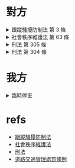 # 對方

<details>
<summary>跟蹤騷擾防制法 第 3 條</summary>

本法所稱跟蹤騷擾行為，指以人員、車輛、工具、設備、電子通訊、網際網路或其他方法，對特定人反覆或持續為違反其意願且與性或性別有關之下列行為之一，使之心生畏怖，足以影響其日常生活或社會活動：<br>
一、監視、觀察、跟蹤或知悉特定人行蹤。<br>
二、以盯梢、守候、尾隨或其他類似方式接近特定人之住所、居所、學校、工作場所、經常出入或活動之場所。<br>
三、對特定人為警告、威脅、嘲弄、辱罵、歧視、仇恨、貶抑或其他相類之言語或動作。<br>
四、以電話、傳真、電子通訊、網際網路或其他設備，對特定人進行干擾。<br>
五、對特定人要求約會、聯絡或為其他追求行為。<br>
六、對特定人寄送、留置、展示或播送文字、圖畫、聲音、影像或其他物品。<br>
七、向特定人告知或出示有害其名譽之訊息或物品。<br>
八、濫用特定人資料或未經其同意，訂購貨品或服務。<br>
對特定人之配偶、直系血親、同居親屬或與特定人社會生活關係密切之人，以前項之方法反覆或持續為違反其意願而與性或性別無關之各款行為之一，使之心生畏怖，足以影響其日常生活或社會活動，亦為本法所稱跟蹤騷擾行為。

### note

針對特定人： 行為對象是該女子。<br>
反覆行為： 敲門、試圖開門、靠近車窗等行為，可視為反覆行為。<br>
違反意願： 該女子顯然不願意與陌生男子接觸。<br>
使之心生畏怖： 陌生男子的行為可能讓該女子感到恐懼不安。

### refs

-   [跟騷法是什麼？構成要件有哪些？分享3大跟騷法判決成功案例！](https://www.wingverse.com/stalking/)

</details>


<details>
<summary>社會秩序維護法 第 63 條</summary>

1. 有左列各款行為之一者，處三日以下拘留或新臺幣三萬元以下罰鍰：

    一、無正當理由攜帶具有殺傷力之器械、化學製劑或其他危險物品者。<br>
    二、無正當理由鳴槍者。<br>
    三、無正當理由，攜帶用於開啟或破壞門、窗、鎖或其他安全設備之工具者。<br>
    四、放置、投擲或發射有殺傷力之物品而有危害他人身體或財物之虞者。<br>
    五、散佈謠言，足以影響公共之安寧者。<br>
    六、蒙面偽裝或以其他方法驚嚇他人有危害安全之虞者。<br>
    七、關於製造、運輸、販賣、貯存易燃、易爆或其他危險物品之營業，未經主管機關許可；或其營業設備及方法，違反法令規定者。<br>
    八、製造、運輸、販賣、攜帶或公然陳列經主管機關公告查禁之器械者。

2. 前項第七款、第八款，其情節重大或再次違反者，處或併處停止營業或勒令歇業。

### note

任意拉開他人車門行為，涉及社會秩序維護法第63條第1項第6款規定。

### refs

-   [警方：「任意拉開他人車門行為，涉及社會秩序維護法第63條第1項第6款規定，以其他方式驚嚇他人有危害安全之虞者，處3日以下拘留或新臺幣3萬元以下罰鍰。」](https://tw.news.yahoo.com/%E4%BD%A0%E6%98%AF%E8%AA%B0%E5%95%8A-%E9%99%8C%E7%94%9F%E7%94%B7%E7%AA%81%E9%96%8B%E8%BB%8A%E9%96%80-%E5%9A%87%E5%A3%9E%E7%A5%96%E5%AD%AB3%E4%BA%BA-113811914.html)

</details>


<details>
<summary>刑法 第 305 條</summary>

以加害生命、身體、自由、名譽、財產之事恐嚇他人，致生危害於安全者，處二年以下有期徒刑、拘役或九千元以下罰金。

### note

法院認為只要是能讓一般人感到害怕，就可能構成恐嚇罪。

### refs 

-   [不僅是言語，任何「足以讓人心生畏懼的行為」亦可構成恐嚇，法院認為只要是能讓一般人感到害怕，就可能構成恐嚇罪](https://zhelu.tw/post/menace)

</details>


<details>
<summary>刑法 第 304 條</summary>

1. 以強暴、脅迫使人行無義務之事或妨害人行使權利者，處三年以下有期徒刑、拘役或九千元以下罰金。
2. 前項之未遂犯罰之。

### note

-   對人
-   以強暴或脅迫手段而影響他人意志 (該女子顯然不願意與陌生男子接觸)
-   有使人進行無義務之事，或妨害人行使權利的結果 (陌生男子的行為使該女子感到有威脅性，導致她無法自由行動，等同於「使人進行無義務之事」（例如被迫停留在車內以避免發生衝突）。)

### refs

-   [警察如果未得人民同意就開車門、家門，即有可能觸犯強制罪。](https://www.facebook.com/permalink.php/?story_fbid=796834199117497&id=100063727733096&locale=zh_TW)
-   [強制罪的強暴跟脅迫是什麼意思？律師帶你看強制罪構成要件](https://followme.law/posts/criminal-coercion)

</details>

# 我方

<details>
<summary>臨時停車</summary>

### 臨時停車之定義
依據道路交通管理處罰條例第3條第10項臨時停車定義：車輛因上、下人、客、裝卸物品，其停止時間未滿3分鐘，保持立即行駛之狀態。

另依交通部109年11月23日交路字第1090014922號函釋，駕駛人係因上、下人、客及裝卸物品暫時離座，可隨時立即返回車輛行駛，且車輛停放道路未超過3分鐘，應可歸屬於臨時停車之範疇。故臨時停車應同時符合前述要件，始屬於臨時停車。

### refs

-   [臨時停車之定義？](https://pma.gov.taipei/News_Content.aspx?n=E860B620A78D1DAA&sms=87415A8B9CE81B16&s=708EE049FA261481)
-   [交通部 109.11.23. 交路字第1090014922號函](https://www.mvdis.gov.tw/webMvdisLaw/SorderContent.aspx?SOID=16086)
-   [停車還是臨時停車，到底怎判斷的? 交路字第1090014922號函，翻譯給你聽](https://www.mobile01.com/topicdetail.php?f=294&t=6790756)

</details>

# refs

-   [跟蹤騷擾防制法](https://law.moj.gov.tw/LawClass/LawAll.aspx?pcode=D0080211)
-   [社會秩序維護法](https://law.moj.gov.tw/LawClass/LawAll.aspx?pcode=D0080067)
-   [刑法](https://law.moj.gov.tw/LawClass/LawSingle.aspx?pcode=C0000001)
-   [道路交通管理處罰條例](https://law.moj.gov.tw/LawClass/LawAll.aspx?pcode=K0040012)